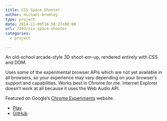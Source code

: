 ```yaml
---
title: CSS Space Shooter
author: michael-bromley
type: project
date: 2014-11-09T16:58:27+00:00
url: /293/css-space-shooter
categories:
  - project

---
```

An old-school arcade-style 3D shoot-em-up, rendered entirely with CSS and DOM.

Uses some of the experimental browser APIs which are not yet available in all browsers, so your experience may vary depending on your browser&#8217;s support and capabilities. Works best in Chrome for me. Internet Explorer doesn&#8217;t work at all because it uses the Web Audio API.

Featured on Google’s <a href="https://www.chromeexperiments.com/experiment/css-space-shooter" target="_blank">Chrome Experiments</a> website.

<ul class="project-links">
  <li>
    <a class="pure-button" href="http://www.michaelbromley.co.uk/experiments/css-space-shooter/" target="_blank">Play</a>
  </li>
  <li>
    <a class="pure-button" href="https://github.com/michaelbromley/css-space-shooter" target="_blank">GitHub</a>
  </li>
</ul>